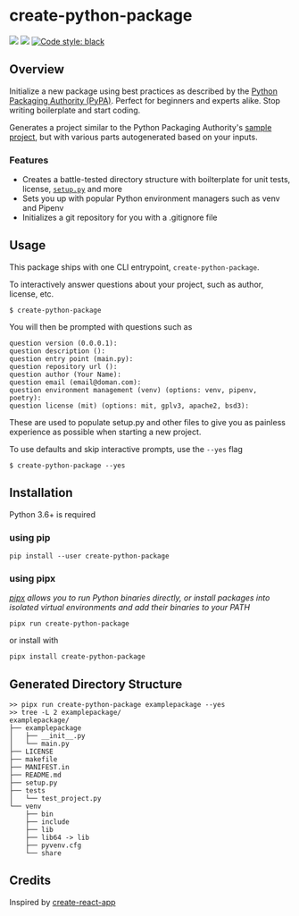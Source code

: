 # create-python-package

<p>
<a href="https://travis-ci.org/cs01/create-python-package"><img src="https://travis-ci.org/cs01/create-python-package.svg?branch=master" /></a>

<a href="https://pypi.python.org/pypi/pipx/">
<img src="https://img.shields.io/badge/pypi-0.3.0.0-blue.svg" /></a>
<a href="https://github.com/ambv/black"><img alt="Code style: black" src="https://img.shields.io/badge/code%20style-black-000000.svg"></a>
</p>

## Overview
Initialize a new package using best practices as described by the [Python Packaging Authority (PyPA)](https://packaging.python.org/tutorials/packaging-projects/). Perfect for beginners and experts alike. Stop writing boilerplate and start coding.

Generates a project similar to the Python Packaging Authority's [sample project](https://github.com/pypa/sampleproject), but with various parts autogenerated based on your inputs.

### Features
* Creates a battle-tested directory structure with boilterplate for unit tests, license, [`setup.py`](https://github.com/pypa/sampleproject/blob/master/setup.py) and more
* Sets you up with popular Python environment managers such as venv and Pipenv
* Initializes a git repository for you with a .gitignore file

## Usage
This package ships with one CLI entrypoint, `create-python-package`.

To interactively answer questions about your project, such as author, license, etc.
```
$ create-python-package
```
You will then be prompted with questions such as
```
question version (0.0.0.1):
question description ():
question entry point (main.py):
question repository url ():
question author (Your Name):
question email (email@doman.com):
question environment management (venv) (options: venv, pipenv, poetry):
question license (mit) (options: mit, gplv3, apache2, bsd3):
```
These are used to populate setup.py and other files to give you as painless experience as possible when starting a new project.

To use defaults and skip interactive prompts, use the `--yes` flag
```
$ create-python-package --yes
```

## Installation
Python 3.6+ is required

### using pip
```
pip install --user create-python-package
```

### using pipx
*[pipx](https://github.com/pipxproject/pipx) allows you to run Python binaries directly, or install packages into isolated virtual environments and add their binaries to your PATH*
```
pipx run create-python-package
```

or install with

```
pipx install create-python-package
```

## Generated Directory Structure
```
>> pipx run create-python-package examplepackage --yes
>> tree -L 2 examplepackage/
examplepackage/
├── examplepackage
│   ├── __init__.py
│   └── main.py
├── LICENSE
├── makefile
├── MANIFEST.in
├── README.md
├── setup.py
├── tests
│   └── test_project.py
└── venv
    ├── bin
    ├── include
    ├── lib
    ├── lib64 -> lib
    ├── pyvenv.cfg
    └── share
```

## Credits
Inspired by [create-react-app](https://github.com/facebook/create-react-app)
